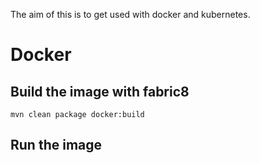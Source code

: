 The aim of this is to get used with docker and kubernetes.

# Docker

## Build the image with fabric8
```
mvn clean package docker:build
```

## Run the image
```




